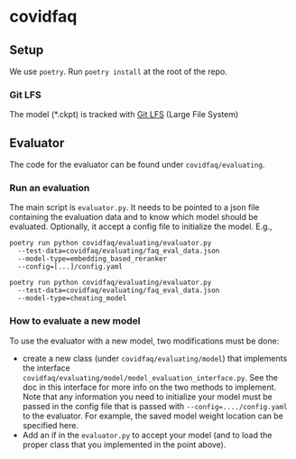 # covidfaq

## Setup

We use `poetry`. Run `poetry install` at the root of the repo.

### Git LFS

The model (*.ckpt) is tracked with [Git LFS](https://git-lfs.github.com/) (Large File System)

## Evaluator

The code for the evaluator can be found under `covidfaq/evaluating`.

### Run an evaluation

The main script is `evaluator.py`. It needs to be pointed to a json file
containing the evaluation data and to know which model should be evaluated.
Optionally, it accept a config file to initialize the model. E.g.,

    poetry run python covidfaq/evaluating/evaluator.py
      --test-data=covidfaq/evaluating/faq_eval_data.json 
      --model-type=embedding_based_reranker
      --config=[...]/config.yaml

    poetry run python covidfaq/evaluating/evaluator.py
      --test-data=covidfaq/evaluating/faq_eval_data.json 
      --model-type=cheating_model

### How to evaluate a new model

To use the evaluator with a new model, two modifications must be done:
 - create a new class (under `covidfaq/evaluating/model`) that implements
 the interface `covidfaq/evaluating/model/model_evaluation_interface.py`.
 See the doc in this interface for more info on the two methods to implement.
 Note that any information you need to initialize your model must be passed
 in the config file that is passed with `--config=..../config.yaml` to the
 evaluator. For example, the saved model weight location can be specified here.
 - Add an if in the `evaluator.py` to accept your model (and to load the
 proper class that you implemented in the point above).
